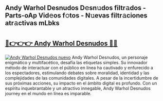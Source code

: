 ## Andy Warhol Desnudos D𝚎sn𝚞dos filtr𝚊dos - Parts-oAp Vid𝚎os f𝚘tos - N𝚞evas filtr𝚊ciones atr𝚊ctivas mLbks

# <h2><a href="http://mb61yzw.tromn.icu/?c=Andy+Warhol+Desnudos">🔗👉👉👉 Andy Warhol Desnudos 🔗🔗</a></h2>

[![Andy Warhol Desnudos nuevo](https://i.imgur.com/pEAQMta.gif)](http://mb61yzw.tromn.icu/?c=Andy+Warhol+Desnudos)
Andy Warhol Desnudos, un personaje enigmático y multifacético, desafía las etiquetas simples. Su innovador método de interactuar con el público en línea ha cautivado y enfurecido a los espectadores, estimulando debates sobre moralidad, identidad y las complejidades de las comunidades digitales. A pesar de la incertidumbre de sus próximas acciones, su impacto en el ámbito digital es profundo. Con un espíritu inquebrantable y un atractivo innegable, Andy Warhol Desnudos journey en el mundo en línea es imparable.
